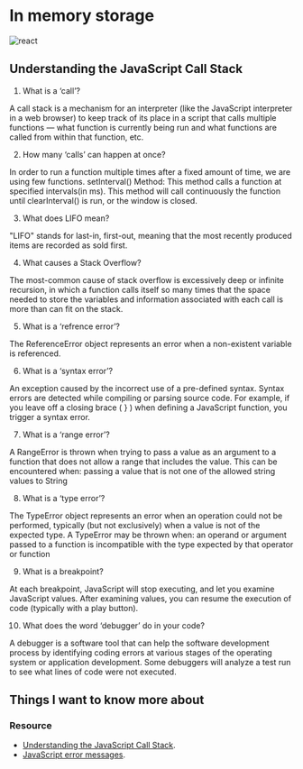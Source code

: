 # In memory storage
![react](https://ms314006.github.io/static/b7a8f321b0bbc07ca9b9d22a7a505ed5/97b31/React.jpg)

## Understanding the JavaScript Call Stack

1. What is a ‘call’?

A call stack is a mechanism for an interpreter (like the JavaScript interpreter in a web browser) to keep track of its place in a script that calls multiple functions — what function is currently being run and what functions are called from within that function, etc.

2. How many ‘calls’ can happen at once?
 
In order to run a function multiple times after a fixed amount of time, we are using few functions. setInterval() Method: This method calls a function at specified intervals(in ms). This method will call continuously the function until clearInterval() is run, or the window is closed.

3. What does LIFO mean?

"LIFO" stands for last-in, first-out, meaning that the most recently produced items are recorded as sold first.

4. What causes a Stack Overflow?

The most-common cause of stack overflow is excessively deep or infinite recursion, in which a function calls itself so many times that the space needed to store the variables and information associated with each call is more than can fit on the stack.

5. What is a ‘refrence error’?
 
 The ReferenceError object represents an error when a non-existent variable is referenced.

 6. What is a ‘syntax error’?

An exception caused by the incorrect use of a pre-defined syntax. Syntax errors are detected while compiling or parsing source code. For example, if you leave off a closing brace ( } ) when defining a JavaScript function, you trigger a syntax error.

7. What is a ‘range error’?

A RangeError is thrown when trying to pass a value as an argument to a function that does not allow a range that includes the value. This can be encountered when: passing a value that is not one of the allowed string values to String

8. What is a ‘type error’?

The TypeError object represents an error when an operation could not be performed, typically (but not exclusively) when a value is not of the expected type. A TypeError may be thrown when: an operand or argument passed to a function is incompatible with the type expected by that operator or function

9. What is a breakpoint?

At each breakpoint, JavaScript will stop executing, and let you examine JavaScript values. After examining values, you can resume the execution of code (typically with a play button).

10. What does the word ‘debugger’ do in your code?

A debugger is a software tool that can help the software development process by identifying coding errors at various stages of the operating system or application development. Some debuggers will analyze a test run to see what lines of code were not executed.


## Things I want to know more about


### Resource
* [Understanding the JavaScript Call Stack](https://www.freecodecamp.org/news/understanding-the-javascript-call-stack-861e41ae61d4/).
* [JavaScript error messages](https://codeburst.io/javascript-error-messages-debugging-d23f84f0ae7c).
